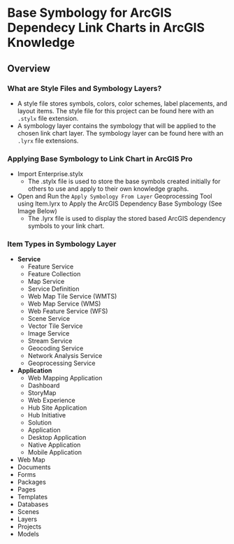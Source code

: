 # Base Symbology for ArcGIS Dependecy Link Charts in ArcGIS Knowledge

## Overview
### What are Style Files and Symbology Layers?
- A style file stores symbols, colors, color schemes, label placements, and layout items. The style file for this project can be found here with an `.stylx` file extension.
- A symbology layer contains the symbology that will be applied to the chosen link chart layer. The symbology layer can be found here with an `.lyrx` file extensions.
  
### Applying Base Symbology to Link Chart in ArcGIS Pro
- Import Enterprise.stylx
  - The .stylx file is used to store the base symbols created initially for others to use and apply to their own knowledge graphs.
- Open and Run the `Apply Symbology From Layer` Geoprocessing Tool using Item.lyrx to Apply the ArcGIS Dependency Base Symbology (See Image Below)
  - The .lyrx file is used to display the stored based ArcGIS dependency symbols to your link chart.

### Item Types in Symbology Layer 
- **Service**
  - Feature Service
  - Feature Collection
  - Map Service
  - Service Definition
  - Web Map Tile Service (WMTS)
  - Web Map Service (WMS)
  - Web Feature Service (WFS)
  - Scene Service
  - Vector Tile Service
  - Image Service
  - Stream Service
  - Geocoding Service
  - Network Analysis Service
  - Geoprocessing Service
- **Application**
  - Web Mapping Application
  - Dashboard
  - StoryMap
  - Web Experience
  - Hub Site Application
  - Hub Initiative
  - Solution
  - Application
  - Desktop Application
  - Native Application
  - Mobile Application
- Web Map
- Documents
- Forms
- Packages
- Pages
- Templates
- Databases
- Scenes
- Layers
- Projects
- Models
